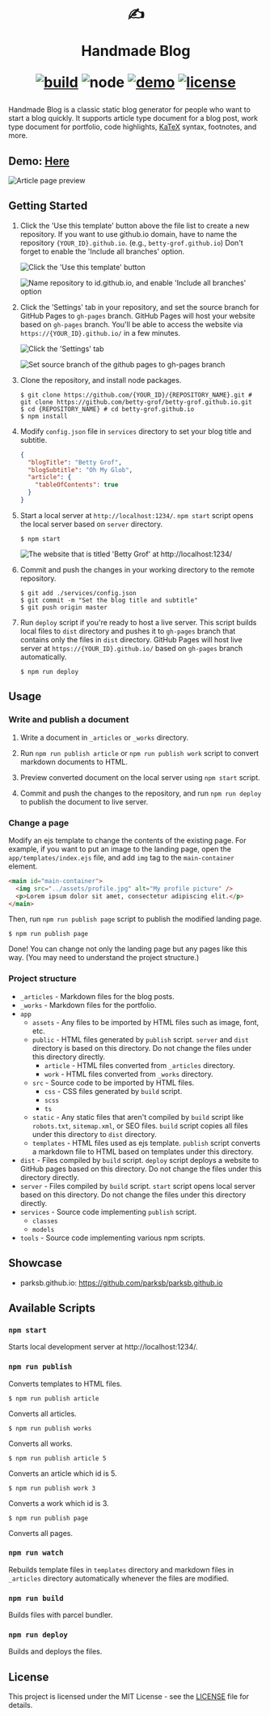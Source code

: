 <div align="center">
  <h1>

  ✍️

  Handmade Blog

  [![build](https://img.shields.io/github/workflow/status/ParkSB/handmade-blog/Node%20CI/master?style=flat-square)](https://github.com/ParkSB/handmade-blog/actions?query=workflow%3A%22Node+CI%22) ![node](https://img.shields.io/badge/node-%3E%3D%2010.0-brightgreen?style=flat-square) [![demo](https://img.shields.io/netlify/3f01acb3-1107-470a-914f-90d100b87d85?label=demo&style=flat-square)](https://handmade-blog.netlify.com/) [![license](https://img.shields.io/github/license/ParkSB/handmade-blog?style=flat-square)](LICENSE)

  </h1>
</div>

Handmade Blog is a classic static blog generator for people who want to start a blog quickly. It supports article type document for a blog post, work type document for portfolio, code highlights, [KaTeX](https://katex.org/) syntax, footnotes, and more.

## Demo: [Here](https://handmade-blog.netlify.com/)

![Article page preview](https://user-images.githubusercontent.com/6410412/74097056-be43d100-4b4a-11ea-806b-7bd263d7f623.png)

## Getting Started

1. Click the 'Use this template' button above the file list to create a new repository. If you want to use github.io domain, have to name the repository `{YOUR_ID}.github.io`. (e.g., `betty-grof.github.io`) Don't forget to enable the 'Include all branches' option.

    ![Click the 'Use this template' button](https://user-images.githubusercontent.com/6410412/93741226-f524ae00-fc26-11ea-8f88-ba634d2de66b.png)

    ![Name repository to id.github.io, and enable 'Include all branches' option](https://user-images.githubusercontent.com/6410412/93741223-f48c1780-fc26-11ea-9980-8911e531a29c.png)

2. Click the 'Settings' tab in your repository, and set the source branch for GitHub Pages to `gh-pages` branch. GitHub Pages will host your website based on `gh-pages` branch. You'll be able to access the website via `https://{YOUR_ID}.github.io/` in a few minutes.

    ![Click the 'Settings' tab](https://user-images.githubusercontent.com/6410412/93750006-d11c9900-fc35-11ea-9ac1-4f92216f28f9.png)

    ![Set source branch of the github pages to gh-pages branch](https://user-images.githubusercontent.com/6410412/93741218-f2c25400-fc26-11ea-9e30-eddb9a2a3b3f.png)

3. Clone the repository, and install node packages.

    ```shell script
    $ git clone https://github.com/{YOUR_ID}/{REPOSITORY_NAME}.git # git clone https://github.com/betty-grof/betty-grof.github.io.git
    $ cd {REPOSITORY_NAME} # cd betty-grof.github.io
    $ npm install
    ```

4. Modify `config.json` file in `services` directory to set your blog title and subtitle.

    ```json
    {
      "blogTitle": "Betty Grof",
      "blogSubtitle": "Oh My Glob",
      "article": {
        "tableOfContents": true 
      }
    }
    ```

5. Start a local server at `http://localhost:1234/`. `npm start` script opens the local server based on `server` directory.

    ```shell script
    $ npm start
    ```
   
    ![The website that is titled 'Betty Grof' at http://localhost:1234/](https://user-images.githubusercontent.com/6410412/93754683-155f6780-fc3d-11ea-99de-92c747c103f9.png)
    
6. Commit and push the changes in your working directory to the remote repository.

   ```shell script
   $ git add ./services/config.json
   $ git commit -m "Set the blog title and subtitle"
   $ git push origin master
   ```

7. Run `deploy` script if you're ready to host a live server. This script builds local files to `dist` directory and pushes it to `gh-pages` branch that contains only the files in `dist` directory. GitHub Pages will host live server at `https://{YOUR_ID}.github.io/` based on `gh-pages` branch automatically.

    ```shell script
    $ npm run deploy
    ```

## Usage

### Write and publish a document

1. Write a document in `_articles` or `_works` directory.

1. Run `npm run publish article` or `npm run publish work` script to convert markdown documents to HTML.

1. Preview converted document on the local server using `npm start` script.

1. Commit and push the changes to the repository, and run `npm run deploy` to publish the document to live server.

### Change a page

Modify an ejs template to change the contents of the existing page. For example, if you want to put an image to the landing page, open the `app/templates/index.ejs` file, and add `img` tag to the `main-container` element.

```html
<main id="main-container">
  <img src="../assets/profile.jpg" alt="My profile picture" />
  <p>Lorem ipsum dolor sit amet, consectetur adipiscing elit.</p>
</main>
```

Then, run `npm run publish page` script to publish the modified landing page.

```shell script
$ npm run publish page
```

Done! You can change not only the landing page but any pages like this way. (You may need to understand the project structure.)

### Project structure

* `_articles` - Markdown files for the blog posts.
* `_works` - Markdown files for the portfolio.
* `app`
  * `assets` - Any files to be imported by HTML files such as image, font, etc.
  * `public` - HTML files generated by `publish` script. `server` and `dist` directory is based on this directory. Do not change the files under this directory directly.
    * `article` - HTML files converted from `_articles` directory.
    * `work` - HTML files converted from `_works` directory.
  * `src` - Source code to be imported by HTML files.
    * `css` - CSS files generated by `build` script.
    * `scss`
    * `ts`
  * `static` - Any static files that aren't compiled by `build` script like `robots.txt`, `sitemap.xml`, or SEO files. `build` script copies all files under this directory to `dist` directory. 
  * `templates` - HTML files used as ejs template. `publish` script converts a markdown file to HTML based on templates under this directory.
* `dist` - Files compiled by `build` script. `deploy` script deploys a website to GitHub pages based on this directory. Do not change the files under this directory directly.
* `server` - Files compiled by `build` script. `start` script opens local server based on this directory. Do not change the files under this directory directly.
* `services` - Source code implementing `publish` script.
  * `classes`
  * `models`
* `tools` - Source code implementing various npm scripts.

## Showcase

* parksb.github.io: https://github.com/parksb/parksb.github.io

## Available Scripts

### `npm start`

Starts local development server at http://localhost:1234/.

### `npm run publish`

Converts templates to HTML files.

```shell script
$ npm run publish article
```

Converts all articles.

```shell script
$ npm run publish works
```

Converts all works.

```shell script
$ npm run publish article 5
```

Converts an article which id is 5.

```shell script
$ npm run publish work 3
```

Converts a work which id is 3.

```shell script
$ npm run publish page
```

Converts all pages.

### `npm run watch`

Rebuilds template files in `templates` directory and markdown files in `_articles` directory automatically whenever the files are modified.

### `npm run build`

Builds files with parcel bundler.

### `npm run deploy`

Builds and deploys the files.

## License

This project is licensed under the MIT License - see the [LICENSE](LICENSE) file for details.
